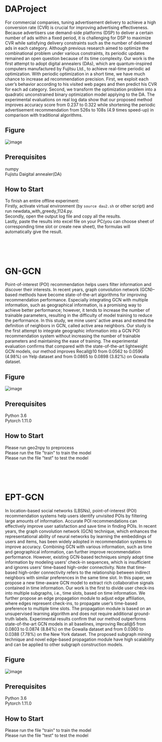 # DAProject
For commercial companies, tuning advertisement delivery to achieve a high conversion rate (CVR) is crucial 
for improving advertising effectiveness. Because advertisers use demand-side platforms (DSP) to deliver a 
certain number of ads within a fixed period, it is challenging for DSP to maximize CVR while satisfying 
delivery constraints such as the number of delivered ads in each category. Although previous research aimed 
to optimize the combinational problem under various constraints, its periodic updates remained an open 
question because of its time complexity. Our work is the first attempt to adopt digital annealers (DAs), which 
are quantum-inspired computers manufactured by Fujitsu Ltd., to achieve real-time periodic ad optimization. 
With periodic optimization in a short time, we have much chance to increase ad recommendation precision. 
First, we exploit each user’s behavior according to his visited web pages and then predict his CVR for each 
ad category. Second, we transform the optimization problem into a quadratic unconstrained binary 
optimization model applying to the DA. The experimental evaluations on real log data show that our proposed 
method improves accuracy score from 0.237 to 0.322 while shortening the periodic advertisement 
recommendation from 526s to 108s (4.9 times speed-up) in comparison with traditional algorithms.

## Figure
![image](https://github.com/bakubonmo/Rec/assets/122580605/d2d2f1b9-9fd9-49a4-a05f-3b8c25a1c5d1)




## Prerequisites
numpy<br>
Fujistu Daigital annealer(DA)


## How to Start
To finish an entire offline experiment: <br>
Firstly, activate virtual environment (by ```source dau2.sh``` or other script) and run newdata_with_greedy_1124.py. <br>
Secondly, open the output log file and copy all the results. <br>
Lastly, paste the results into excel file on your PC(you can choose sheet of corresponding time slot or create new sheet), the formulas will automatically give the result.



<br><br><br>
# GN-GCN
Point-of-interest (POI) recommendation helps users filter information and discover their interests. In recent years, 
graph convolution network (GCN)– based methods have become state-of-the-art algorithms for improving recommendation performance. 
Especially integrating GCN with multiple information, such as geographical information, is a promising way to achieve better performance;
however, it tends to increase the number of trainable parameters, resulting in the difficulty of model training to reduce the performance. 
In this study, we mine users’ active areas and extend the definition of neighbors in GCN, called active area neighbors. 
Our study is the first attempt to integrate geographic information into a GCN POI recommendation system without increasing 
the number of trainable parameters and maintaining the ease of training. The experimental evaluation confirms that compared 
with the state-of-the-art lightweight GCN models, our method improves Recall@10 from 0.0562 to 0.0590 (4.98%) on Yelp dataset and from 0.0865 to 0.0898 (3.82%) on Gowalla dataset.


## Figure
![image](https://github.com/bakubonmo/Rec/assets/122580605/3d673f5a-4058-458c-9655-32135adf8b30)




## Prerequisites
Python 3.6 <br>
Pytorch 1.11.0



## How to Start
Please run geo2npy to preprocess <br>
Please run the file "train" to train the model  <br>
Please run the file "test" to test the model <br>




<br><br><br>
# EPT-GCN
In location-based social networks (LBSNs), point-of-interest (POI) recommendation systems help users
identify unvisited POIs by filtering large amounts of information. Accurate POI recommendations can
effectively improve user satisfaction and save time in finding POIs. In recent years, the graph convolution
network (GCN) technique, which enhances the representational ability of neural networks by learning the
embeddings of users and items, has been widely adopted in recommendation systems to improve accuracy. 
Combining GCN with various information, such as time and geographical information, can further
improve recommendation performance. However, existing GCN-based techniques simply adopt time
information by modeling users’ check-in sequences, which is insufficient and ignores users’ time-based
high-order connectivity. Note that time-based high-order connectivity refers to the relationship between
indirect neighbors with similar preferences in the same time slot. In this paper, we propose a new 
time-aware GCN model to extract rich collaborative signals contained in time information. Our work is the first
to divide user check-ins into multiple subgraphs, i.e., time slots, based on time information. We further
propose an edge propagation module to adjust edge affiliation, where edges represent check-ins, 
to propagate user’s time-based preference to multiple time slots. The propagation module is based on 
an unsupervised learning algorithm and does not require additional ground-truth labels. Experimental results
confirm that our method outperforms state-of-the-art GCN models in all baselines, improving Recall@5
from 0.0803 to 0.0874 (8.84%) on the Gowalla dataset and from 0.0360 to 0.0388 (7.78%) on the New
York dataset. The proposed subgraph mining technique and novel edge-based propagation module have
high scalability and can be applied to other subgraph construction models.


## Figure
![image](https://github.com/bakubonmo/Rec/assets/122580605/8f16ed5f-ac2d-467b-9e1a-6c074e5f119c)



## Prerequisites
Python 3.6 <br>
Pytorch 1.11.0


## How to Start
Please run the file "train" to train the model <br>
Please run the file "test" to test the model <br>


